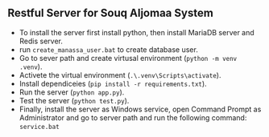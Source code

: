 ## Restful Server for Souq Aljomaa System

- To install the server first install python, then install MariaDB server and Redis server.
- run `create_manassa_user.bat` to create database user.
- Go to sever path and create virtusal environment (`python -m venv .venv`).
- Activete the virtual environment (`.\.venv\Scripts\activate`).
- Install dependiceies (`pip install -r requirements.txt`).
- Run the server (`python app.py`).
- Test the server (`python test.py`).
- Finally, install the server as Windows service, open Command Prompt as Administrator and go to server path and run the following command:
  `service.bat`
